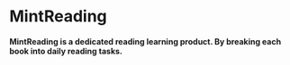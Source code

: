 # MintReading
#### MintReading is a dedicated reading learning product. By breaking each book into daily reading tasks.
